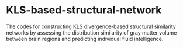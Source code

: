 # KLS-based-structural-network
The codes for constructing KLS divergence-based structural similarity networks by assessing the distribution similarity of gray matter volume between brain regions and predicting individual fluid intelligence. 
